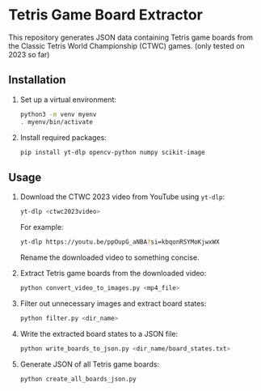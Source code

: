 # Tetris Game Board Extractor

This repository generates JSON data containing Tetris game boards from the Classic Tetris World Championship (CTWC) games. (only tested on 2023 so far)  

## Installation

1. Set up a virtual environment:
    ```bash
    python3 -m venv myenv
    . myenv/bin/activate
    ```

2. Install required packages:
    ```bash
    pip install yt-dlp opencv-python numpy scikit-image
    ```

## Usage

1. Download the CTWC 2023 video from YouTube using `yt-dlp`:
    ```bash
    yt-dlp <ctwc2023video>
    ```
   For example:
    ```bash
    yt-dlp https://youtu.be/ppOupG_aNBA?si=kbqonRSYMoKjwxWX
    ```
   Rename the downloaded video to something concise.

2. Extract Tetris game boards from the downloaded video:
    ```bash
    python convert_video_to_images.py <mp4_file>
    ```

3. Filter out unnecessary images and extract board states:
    ```bash
    python filter.py <dir_name>
    ```

4. Write the extracted board states to a JSON file:
    ```bash
    python write_boards_to_json.py <dir_name/board_states.txt>
    ```

5. Generate JSON of all Tetris game boards:
    ```bash
    python create_all_boards_json.py
    ```
